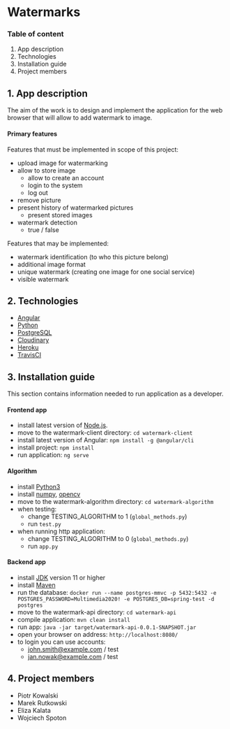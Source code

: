 # Watermarks

### Table of content
1. App description
2. Technologies
3. Installation guide
4. Project members

## 1. App description
The aim of the work is to design and implement the application for the web browser that will allow to add watermark to image.

#### Primary features
Features that must be implemented in scope of this project:
* upload image for watermarking
* allow to store image
  * allow to create an account
  * login to the system
  * log out
* remove picture
* present history of watermarked pictures
  * present stored images
* watermark detection
  * true / false

Features that may be implemented:
* watermark identification (to who this picture belong)
* additional image format
* unique watermark (creating one image for one social service)
* visible watermark

## 2. Technologies
* [Angular](https://angular.io/)
* [Python](https://www.python.org/)
* [PostgreSQL](https://www.postgresql.org.pl/)
* [Cloudinary](https://cloudinary.com/)
* [Heroku](https://www.heroku.com/)
* [TravisCI](https://travis-ci.com/)

## 3. Installation guide
This section contains information needed to run application as a developer.
#### Frontend app
* install latest version of [Node.js](https://nodejs.org/en/download/package-manager/).
* move to the watermark-client directory: ```cd watermark-client```
* install latest version of Angular: ```npm install -g @angular/cli```
* install project: ```npm install```
* run application: ```ng serve```

#### Algorithm
* install [Python3](https://www.python.org/downloads/)
* install [numpy](https://numpy.org/install/), [opencv](https://pypi.org/project/opencv-python/)
* move to the watermark-algorithm directory: ```cd watermark-algorithm```
* when testing:
  * change TESTING_ALGORITHM to 1 (```global_methods.py```)
  * run ```test.py```
* when running http application:
  * change TESTING_ALGORITHM to 0 (```global_methods.py```)
  * run ```app.py```

#### Backend app
* install [JDK](https://jdk.java.net/archive/) version 11 or higher
* install [Maven](https://www.javahelps.com/2017/10/install-apache-maven-on-linux.html)
* run the database: ```docker run --name postgres-mmvc -p 5432:5432 -e POSTGRES_PASSWORD=Multimedia2020! -e POSTGRES_DB=spring-test -d postgres```
* move to the watermark-api directory: ```cd watermark-api```
* compile application: ```mvn clean install```
* run app: ```java -jar target/watermark-api-0.0.1-SNAPSHOT.jar```
* open your browser on address: ```http://localhost:8080/```
* to login you can use accounts:
  * john.smith@example.com / test
  * jan.nowak@example.com / test

## 4. Project members
* Piotr Kowalski
* Marek Rutkowski
* Eliza Kalata
* Wojciech Spoton
